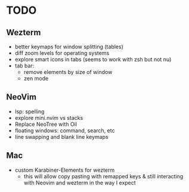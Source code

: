 # TODO

## Wezterm

- better keymaps for window splitting (tables)
- diff zoom levels for operating systems
- explore smart icons in tabs (seems to work with zsh but not nu)
- tab bar:
  - remove elements by size of window
  - zen mode

## NeoVim

- lsp: spelling
- explore mini.nvim vs stacks
- Replace NeoTree with Oil
- floating windows: command, search, etc
- line swapping and blank line keymaps

## Mac

- custom Karabiner-Elements for wezterm
  - this will allow copy pasting with remapped keys & still interacting with Neovim and wezterm in the way I expect

